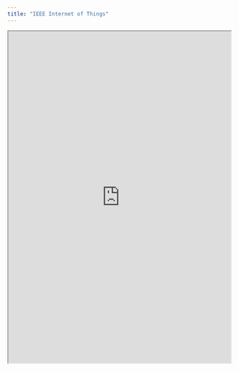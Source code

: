 ```yaml
---
title: "IEEE Internet of Things"
---
```



<iframe height="750" width="100%" src="https://ewelton.github.io/ktest/wiki.html#IEEE%20Internet%20of%20Things"></iframe>
